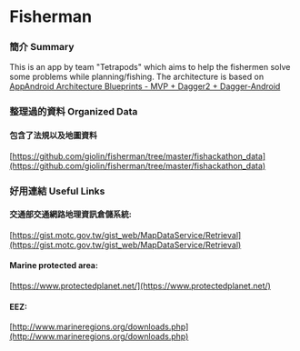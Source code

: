 # Fisherman

### 簡介 Summary
This is an app by team "Tetrapods" which aims to help the fishermen solve some problems while planning/fishing.
The architecture is based on [AppAndroid Architecture Blueprints - MVP + Dagger2 + Dagger-Android](https://github.com/googlesamples/android-architecture/tree/todo-mvp-dagger)

### 整理過的資料 Organized Data
#### 包含了法規以及地圖資料
[https://github.com/giolin/fisherman/tree/master/fishackathon_data](https://github.com/giolin/fisherman/tree/master/fishackathon_data)

### 好用連結 Useful Links
#### 交通部交通網路地理資訊倉儲系統:
[https://gist.motc.gov.tw/gist_web/MapDataService/Retrieval](https://gist.motc.gov.tw/gist_web/MapDataService/Retrieval)
#### Marine protected area:
[https://www.protectedplanet.net/](https://www.protectedplanet.net/)
#### EEZ:
[http://www.marineregions.org/downloads.php](http://www.marineregions.org/downloads.php)
